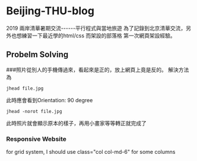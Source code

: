 # Beijing-THU-blog
2019 兩岸清華暑期交流------平行程式與當地旅遊
為了記錄到北京清華交流，另外也想練習一下最近學的html/css 而架設的部落格
第一次網頁架設經驗。
## Probelm Solving
###照片從別人的手機傳過來，看起來是正的，放上網頁上竟是反的。
解決方法為
```
jhead file.jpg
```
此時應會看到Orientation: 90 degree
```
jhead -norot file.jpg
```
此時照片就會顯示原本的樣子，再用小畫家等等轉正就完成了
### Responsive Website 
for grid system, I should use class="col col-md-6" for some columns
